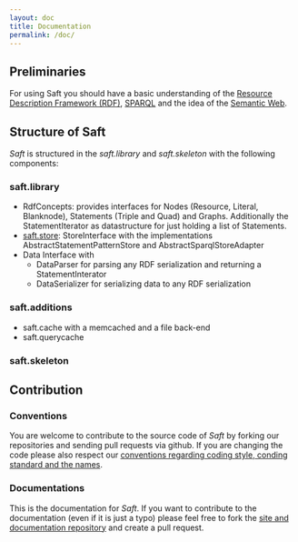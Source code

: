 ```yaml
---
layout: doc
title: Documentation
permalink: /doc/
---
```


## Preliminaries

For using Saft you should have a basic understanding of the [Resource Description Framework (RDF)](https://en.wikipedia.org/wiki/Resource_Description_Framework), [SPARQL](https://en.wikipedia.org/wiki/SPARQL) and the idea of the [Semantic Web](https://en.wikipedia.org/wiki/Semantic_Web).

## Structure of Saft

_Saft_ is structured in the _saft.library_ and _saft.skeleton_ with the following components:

### saft.library

* RdfConcepts: provides interfaces for Nodes (Resource, Literal, Blanknode), Statements (Triple and Quad) and Graphs. Additionally the StatementIterator as datastructure for just holding a list of Statements.
* [saft.store](store): StoreInterface with the implementations AbstractStatementPatternStore and AbstractSparqlStoreAdapter
* Data Interface with
    * DataParser for parsing any RDF serialization and returning a StatementInterator
    * DataSerializer for serializing data to any RDF serialization

### saft.additions

* saft.cache with a memcached and a file back-end
* saft.querycache

### saft.skeleton

## Contribution

### Conventions
You are welcome to contribute to the source code of _Saft_ by forking our repositories and sending pull requests via github.
If you are changing the code please also respect our [conventions regarding coding style, conding standard and the names](conventions).

### Documentations
This is the documentation for _Saft_. If you want to contribute to the documentation (even if it is just a typo) please feel free to fork the [site and documentation repository](https://github.com/SaftIng/safting.github.io) and create a pull request.
